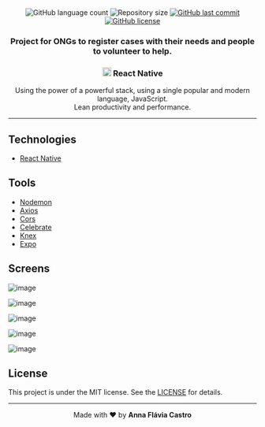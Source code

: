<h1 align="center">
    <img alt="" title="" src="images/logo.jpeg">
</h1>

<p align="center">
  <img alt="GitHub language count" src="https://img.shields.io/github/languages/count/annaflavia-castro/be-the-hero.svg">

  <img alt="Repository size" src="https://img.shields.io/github/repo-size/annaflavia-castro/be-the-hero.svg">
  
  <a href="https://github.com/annaflavia-castro/be-the-hero/commits/master">
    <img alt="GitHub last commit" src="https://img.shields.io/github/last-commit/annaflavia-castro/be-the-hero.svg"></a>
  
  <a href="https://github.com/annaflavia-castro/be-the-hero/blob/master/LICENSE">
    <img alt="GitHub license" src="https://img.shields.io/badge/license-MIT-success?style=flat"></a>
</p>

<h3 align="center"> Project for ONGs to register cases with their needs and people to volunteer to help. </h3>

<h3 align="center"><img src="images/react-native.png" alt="react-native" height="18"> React Native </h3>

<p align="center"> Using the power of a powerful stack, using a single popular and modern language, JavaScript. <br> Lean productivity and performance. </p>

---

## Technologies

<ul>
    <li><a href="https://reactnative.dev/">React Native</a></li>
</ul>

## Tools

<ul>
    <li><a href="https://www.npmjs.com/package/nodemon">Nodemon</a></li>
    <li><a href="https://www.npmjs.com/package/axios">Axios</a></li>
    <li><a href="https://www.npmjs.com/package/cors">Cors</a></li>
    <li><a href="https://github.com/arb/celebrate">Celebrate</a></li>
    <li><a href="http://knexjs.org/">Knex</a></li>
    <li><a href="https://expo.io/">Expo</a></li>
</ul>

## Screens
![image](https://github.com/annaflavia-castro/be-the-hero/blob/master/images/new_ong.png)

![image](https://github.com/annaflavia-castro/be-the-hero/blob/master/images/login.png)

![image](https://github.com/annaflavia-castro/be-the-hero/blob/master/images/new_incident.png)

![image](https://github.com/annaflavia-castro/be-the-hero/blob/master/images/incidents.png)

![image](https://github.com/annaflavia-castro/be-the-hero/blob/master/images/smartphone.png)

## License
This project is under the MIT license. See the [LICENSE](LICENSE.md) for details.

---

<p align="center">Made with ❤️ by <strong>Anna Flávia Castro</p>

